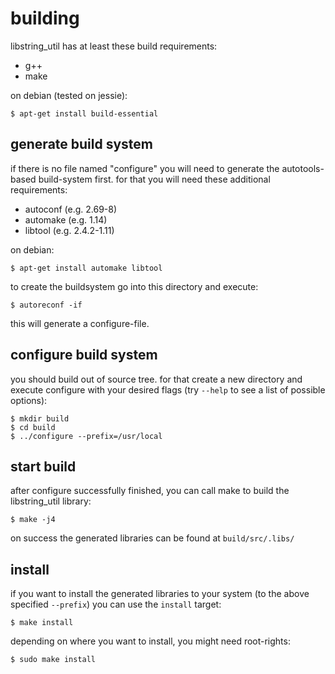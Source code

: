 # building

libstring_util has at least these build requirements:

 * g++
 * make
 
on debian (tested on jessie):

    $ apt-get install build-essential

## generate build system
if there is no file named "configure" you will need to generate the
autotools-based build-system first. for that you will need these
additional requirements:

 * autoconf (e.g. 2.69-8)
 * automake (e.g. 1.14)
 * libtool (e.g. 2.4.2-1.11)

on debian:

    $ apt-get install automake libtool

to create the buildsystem go into this directory and execute:

	$ autoreconf -if

this will generate a configure-file.

## configure build system
you should build out of source tree. for that create a new directory
and execute configure with your desired flags (try `--help` to see a
list of possible options):

    $ mkdir build
	$ cd build
	$ ../configure --prefix=/usr/local

## start build
after configure successfully finished, you can call make to build the
libstring_util library:

    $ make -j4
	
on success the generated libraries can be found at `build/src/.libs/`
	
## install
if you want to install the generated libraries to your system (to the
above specified `--prefix`) you can use the `install` target:

    $ make install

depending on where you want to install, you might need root-rights:

    $ sudo make install



